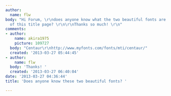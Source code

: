 ```yaml
---
author:
  name: flw
body: "Hi Forum, \r\ndoes anyone know what the two beautiful fonts are at the top
  of this title page? \r\n\r\nThanks so much! \r\n"
comments:
- author:
    name: akira1975
    picture: 109727
  body: "Centaur\r\nhttp://www.myfonts.com/fonts/mti/centaur/"
  created: '2013-03-27 05:44:45'
- author:
    name: flw
  body: 'Thanks! '
  created: '2013-03-27 06:40:04'
date: '2013-03-27 04:36:44'
title: 'Does anyone know these two beautiful fonts? '

---
```

